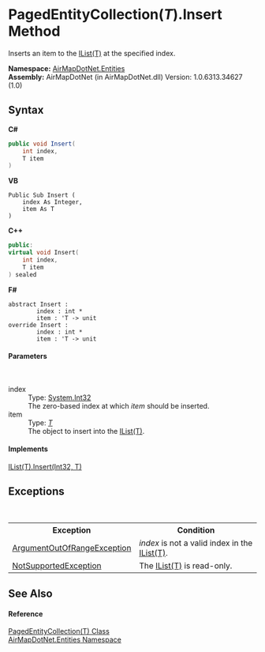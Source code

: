 # PagedEntityCollection(*T*).Insert Method 
 

Inserts an item to the <a href="http://msdn2.microsoft.com/en-us/library/5y536ey6" target="_blank">IList(T)</a> at the specified index.

**Namespace:**&nbsp;<a href="98571a09-2783-53ee-6a50-029c1c8ea39b">AirMapDotNet.Entities</a><br />**Assembly:**&nbsp;AirMapDotNet (in AirMapDotNet.dll) Version: 1.0.6313.34627 (1.0)

## Syntax

**C#**<br />
``` C#
public void Insert(
	int index,
	T item
)
```

**VB**<br />
``` VB
Public Sub Insert ( 
	index As Integer,
	item As T
)
```

**C++**<br />
``` C++
public:
virtual void Insert(
	int index, 
	T item
) sealed
```

**F#**<br />
``` F#
abstract Insert : 
        index : int * 
        item : 'T -> unit 
override Insert : 
        index : int * 
        item : 'T -> unit 
```


#### Parameters
&nbsp;<dl><dt>index</dt><dd>Type: <a href="http://msdn2.microsoft.com/en-us/library/td2s409d" target="_blank">System.Int32</a><br />The zero-based index at which *item* should be inserted.</dd><dt>item</dt><dd>Type: <a href="99a7744d-c2ac-49e0-1429-c6e44f367023">*T*</a><br />The object to insert into the <a href="http://msdn2.microsoft.com/en-us/library/5y536ey6" target="_blank">IList(T)</a>.</dd></dl>

#### Implements
<a href="http://msdn2.microsoft.com/en-us/library/8zsfbxz8" target="_blank">IList(T).Insert(Int32, T)</a><br />

## Exceptions
&nbsp;<table><tr><th>Exception</th><th>Condition</th></tr><tr><td><a href="http://msdn2.microsoft.com/en-us/library/8xt94y6e" target="_blank">ArgumentOutOfRangeException</a></td><td>*index* is not a valid index in the <a href="http://msdn2.microsoft.com/en-us/library/5y536ey6" target="_blank">IList(T)</a>.</td></tr><tr><td><a href="http://msdn2.microsoft.com/en-us/library/8a7a4e64" target="_blank">NotSupportedException</a></td><td>The <a href="http://msdn2.microsoft.com/en-us/library/5y536ey6" target="_blank">IList(T)</a> is read-only.</td></tr></table>

## See Also


#### Reference
<a href="99a7744d-c2ac-49e0-1429-c6e44f367023">PagedEntityCollection(T) Class</a><br /><a href="98571a09-2783-53ee-6a50-029c1c8ea39b">AirMapDotNet.Entities Namespace</a><br />